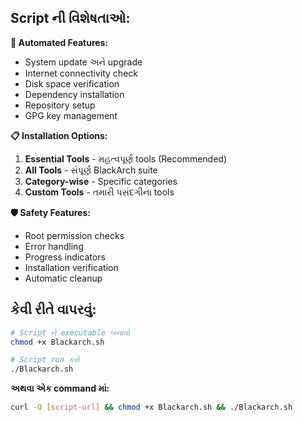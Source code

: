 ## Script ની વિશેષતાઓ:

**🔧 Automated Features:**
- System update અને upgrade
- Internet connectivity check
- Disk space verification
- Dependency installation
- Repository setup
- GPG key management

**📋 Installation Options:**
1. **Essential Tools** - મહત્વપૂર્ણ tools (Recommended)
2. **All Tools** - સંપૂર્ણ BlackArch suite
3. **Category-wise** - Specific categories
4. **Custom Tools** - તમારી પસંદગીના tools

**🛡️ Safety Features:**
- Root permission checks
- Error handling
- Progress indicators
- Installation verification
- Automatic cleanup

## કેવી રીતે વાપરવું:

```bash
# Script ને executable બનાવો
chmod +x Blackarch.sh

# Script run કરો
./Blackarch.sh
```

**અથવા એક command માં:**
```bash
curl -O [script-url] && chmod +x Blackarch.sh && ./Blackarch.sh
